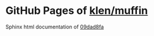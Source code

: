 GitHub Pages of [klen/muffin](https://github.com/klen/muffin.git)
===
Sphinx html documentation of [09dad8fa](https://github.com/klen/muffin/tree/09dad8fa6b8eab82e1a3b80ccc8148da83097b86)
